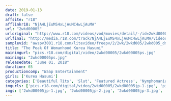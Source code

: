 ```yaml
---
date: 2019-01-13
draft: false
affsite: "r18"
afflinkr18: "NjA4LjEuMS4xLjAuMC4wLjAuMA"
url: "2wkd00005"
urloriginal: "http://www.r18.com/videos/vod/movies/detail/-/id=2wkd00005"
urlfinal: "http://media.r18.com/track/NjA4LjEuMS4xLjAuMC4wLjAuMA/videos/vod/movies/detail/-/id=2wkd00005"
samplevid: "awspv3001.r18.com/litevideo/freepv/2/2wk/2wkd005/2wkd005_dmb_w.mp4"
title: "The Peak Of Womanhood Kurea Hasumi"
mainimgurl: "pics.r18.com/digital/video/2wkd00005/2wkd00005ps.jpg"
mainimgs: "2wkd00005ps.jpg"
releasedate: "June 01, 2018"
duration: 65
productioncomp: "Waap Entertainment"
girls: ['Kurea Hasumi']
categories: ['Beautiful Tits', 'Slut', 'Featured Actress', 'Nymphomaniac', 'Cowgirl', 'Blowjob', 'Hi-Def']
imgurls: ['pics.r18.com/digital/video/2wkd00005/2wkd00005jp-1.jpg', 'pics.r18.com/digital/video/2wkd00005/2wkd00005jp-2.jpg', 'pics.r18.com/digital/video/2wkd00005/2wkd00005jp-3.jpg', 'pics.r18.com/digital/video/2wkd00005/2wkd00005jp-4.jpg', 'pics.r18.com/digital/video/2wkd00005/2wkd00005jp-5.jpg', 'pics.r18.com/digital/video/2wkd00005/2wkd00005jp-6.jpg', 'pics.r18.com/digital/video/2wkd00005/2wkd00005jp-7.jpg', 'pics.r18.com/digital/video/2wkd00005/2wkd00005jp-8.jpg', 'pics.r18.com/digital/video/2wkd00005/2wkd00005jp-9.jpg', 'pics.r18.com/digital/video/2wkd00005/2wkd00005jp-10.jpg', 'pics.r18.com/digital/video/2wkd00005/2wkd00005jp-11.jpg', 'pics.r18.com/digital/video/2wkd00005/2wkd00005jp-12.jpg', 'pics.r18.com/digital/video/2wkd00005/2wkd00005jp-13.jpg', 'pics.r18.com/digital/video/2wkd00005/2wkd00005jp-14.jpg', 'pics.r18.com/digital/video/2wkd00005/2wkd00005jp-15.jpg', 'pics.r18.com/digital/video/2wkd00005/2wkd00005jp-16.jpg', 'pics.r18.com/digital/video/2wkd00005/2wkd00005jp-17.jpg', 'pics.r18.com/digital/video/2wkd00005/2wkd00005jp-18.jpg', 'pics.r18.com/digital/video/2wkd00005/2wkd00005jp-19.jpg', 'pics.r18.com/digital/video/2wkd00005/2wkd00005jp-20.jpg']
imgs: ['2wkd00005jp-1.jpg', '2wkd00005jp-2.jpg', '2wkd00005jp-3.jpg', '2wkd00005jp-4.jpg', '2wkd00005jp-5.jpg', '2wkd00005jp-6.jpg', '2wkd00005jp-7.jpg', '2wkd00005jp-8.jpg', '2wkd00005jp-9.jpg', '2wkd00005jp-10.jpg', '2wkd00005jp-11.jpg', '2wkd00005jp-12.jpg', '2wkd00005jp-13.jpg', '2wkd00005jp-14.jpg', '2wkd00005jp-15.jpg', '2wkd00005jp-16.jpg', '2wkd00005jp-17.jpg', '2wkd00005jp-18.jpg', '2wkd00005jp-19.jpg', '2wkd00005jp-20.jpg']
---
```

